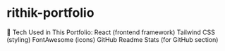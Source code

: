 # rithik-portfolio
🚀 Tech Used in This Portfolio: React (frontend framework)  Tailwind CSS (styling)  FontAwesome (icons)  GitHub Readme Stats (for GitHub section)
